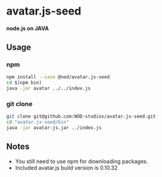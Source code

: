 # avatar.js-seed

#### node.js on JAVA


## Usage

### npm
```bash
npm install --save @nod/avatar.js-seed
cd $(npm bin)
java -jar avatar ../../index.js
```

### git clone
```bash
git clone git@github.com:NOD-studios/avatar.js-seed.git
cd "avatar.js-seed/bin"
java -jar avatar-js.jar ../index.js
```


## Notes
- You still need to use npm for downloading packages.
- Included avatar.js build version is 0.10.32
